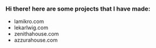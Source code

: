 ### Hi there! here are some projects that I have made:
- lamikro.com
- lekarlwig.com
- zenithahouse.com
- azzurahouse.com
